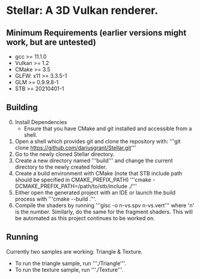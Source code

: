 # Stellar: A 3D Vulkan renderer.

## Minimum Requirements (earlier versions might work, but are untested)

* gcc >= 11.1.0 
* Vulkan >= 1.2
* CMake >= 3.5
* GLFW: x11 >= 3.3.5-1
* GLM >= 0.9.9.8-1
* STB >= 20210401-1

## Building

0.  Install Dependencies
    * Ensure that you have CMake and git installed and accessible from a shell.
1.  Open a shell which provides git and clone the repository with:
    '''git clone https://github.com/dariusgrant/Stellar.git'''
2.  Go to the newly cloned Stellar directory.
3.  Create a new directory named '''build''' and change the current directory to the newly created folder.
4.  Create a build environment with CMake (note that STB include path should be specified in CMAKE_PREFIX_PATH)
    '''cmake -DCMAKE_PREFIX_PATH=/path/to/stb/include ./'''
5.  Either open the generated project with an IDE or launch the build process with '''cmake --build .'''.
6.  Compile the shaders by running '''glsc -o n-vs.spv n-vs.vert''' where 'n' is the number. Similarly, do the same for the fragment shaders. This will be automated as this project continues to be worked on.

## Running

Currently two samples are working: Triangle & Texture.

* To run the triangle sample, run '''./Triangle'''.
* To run the texture sample, run '''./Texture'''.
